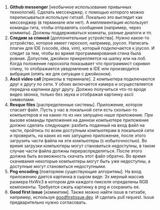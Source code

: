 1. **Github messenger** [необычное использование привычных технологий]. Сделать мессенджер, с помощью которого можно переписываться использую гитхаб. Локально это выглядит как мессенджер (в терминале или нет).
А имплементация использует команды гита, чтобы отправлять сообщения (например, через коммиты). Должны поддерживаться комнаты, разные диалоги и тп.
2. **Следим за спиной** [доплонительные устройства]. Нужно какое-то устройство, которое имеет гироскоп, например, joycon. Написать плагин для IDE (vscode, idea, vim), который подключается к joycon.
И следит за тем, чтобы во время программирования стина была ровная. Допустим, джойкон прикрепляется на шапку или на лоб. Когда положение гироскопа показывает
что программист скривил спину, то отображается уведомление в IDE или производится вибрация (опять же для ситуации с джойконом).
3. **Ascii video call** [приколы в терминале]. 2 компьютера подключаются друг к другу по сети. У обоих включается камера и осуществляется передача картинки друг другу.
Должно получиться что-то вроде видео звонка, только без звука и отображая картинку ascii символами.
4. **Resque files** [распределенные системы]. Приложение, которое спасает файл. Пусть у нас в локальной сети есть сколько-то компьютеров и на каких-то из них запущено наше приложение. При вызове команды 
приложения на данном компьютере приложение должно сделать следующее: разбить поданный на вход файл на части, пройтись по всем доступным компьютерам в локальной
сети и проверить, на каких из них запущено приложение, после этого загрузить части файла на эти компьютеры (с избыточностью). Во время загрузки компьютеры могут
становиться недоступны, в таком случае части файла должны перераспределяться. После этого должна быть возможность скачать этот файл обратно. Во время скачивания некоторые
компьютеры могут быть уже недоступны, а доступные могут становиться недоступными.
5. **Png encoding** [повторяем существующие алгоритмы]. На вход приложению дается картинка в сыром виде: 3х мерный массив размера HxWx3 в котором для каждого пикселя определены RGB компоненты. Требуется сжать картинку 
в png и сохранить ее. 
6. **Good first issue** [коммитим]. Также можно найти issue в гитхабе, например, используя [goodfirstissue.dev](https://goodfirstissue.dev/). И сделать pull request. Issue предварительно нужно согласовать.
